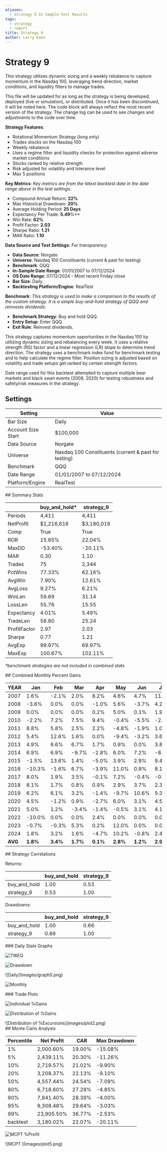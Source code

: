 ```yaml
---
aliases:
  - Strategy 9 In Sample Test Results
tags:
  - strategy
  - report
title: Strategy 9
author: Larry Kann
---
```


# Strategy 9

This strategy utilizes dynamic sizing and a weekly rebalance to capture momentum in the Nasdaq 100, leveraging trend direction, market conditions, and liquidity filters to manage trades.

This file will be updated for as long as the strategy is being developed, deployed (live or simulation), or distributed. Once it has been discontinued, it will be noted here. The code block will always reflect the most recent version of the strategy. The change log can be used to see changes and adjustments to the code over time.

**Strategy Features**:

- Rotational Momentum Strategy (long only)
- Trades stocks on the Nasdaq 100
- Weekly rebalance
- Uses a regime filter and liquidity checks for protection against adverse market conditions
- Stocks ranked by relative strength
- Risk adjusted for volatility and tolerance level
- Max 5 positions

**Key Metrics**:
*Key metrics are from the latest backtest date in the date range above in the test settings.*

- Compound Annual Return: **22%**
- Max Historical Drawdown: **20%**
- Average Holding Period: **25 Days**
- Expectancy Per Trade: **5.49**%**
- Win Rate: **62%**
- Profit Factor: **2.03**
- Sharpe Ratio: **1.21**
- MAR Ratio: **1.10**

 **Data Source and Test Settings**:
*For transparency.*

- **Data Source**: Norgate
- **Universe**: Nasdaq 100 Constituents (current & past for testing) 
- **Benchmark**: QQQ
- **In-Sample Date Range**: 01/01/2007 to 07/12/2024
- **OS Date Range**: 07/12/2024 - Most recent Friday close
- **Bar Size**: Daily
- **Backtesting Platform/Engine**: RealTest

**Benchmark**:
*This strategy is used to make a comparison to the results of the custom strategy. It is a simple buy-and-hold strategy of QQQ and reinvests dividends.*

- **Benchmark Strategy**: Buy and hold QQQ.
- **Entry Setup**: Enter QQQ.
- **Exit Rule**: Reinvest dividends.

This strategy captures momentum opportunities in the Nasdaq 100 by utilizing dynamic sizing and rebalancing every week. It uses a relative strength (RS) factor and a linear regression (LR) slope to determine trend direction. The strategy uses a benchmark index fund for benchmark testing and to help calculate the regime filter. Position sizing is adjusted based on volatility and trade setups get ranked by certain strength factors.

Date range used for this backtest attempted to capture multiple bear markets and black swan events (2008, 2020) for testing robustness and safety/risk measures in the strategy.
## Settings

| Setting            | Value                                                |
| ------------------ | ---------------------------------------------------- |
| Bar Size           | Daily                                                |
| Account Size Start | $100,000                                             |
| Data Source        | Norgate                                              |
| Universe           | Nasdaq 100 Constituents (current & past for testing) |
| Benchmark          | QQQ                                                  |
| Date Range         | 01/01/2007 to 07/12/2024                             |
| Platform/Engine    | RealTest                                             |
<div style="page-break-after: always;"></div>
<div style="page-break-after: always;"></div>
<div style="page-break-after: always;"></div>
<div style="page-break-after: always;"></div>
<div style="page-break-after: always;"></div>
<div style="page-break-after: always;"></div>
<div style="page-break-after: always;"></div>
<div style="page-break-after: always;"></div>

<div style="page-break-after: always;"></div>
## Summary Stats

|              | buy_and_hold* | strategy_9 |
| ------------ | ------------- | ---------- |
| Periods      | 4,411         | 4,411      |
| NetProfit    | $1,216,616    | $3,180,016 |
| Comp         | True          | True       |
| ROR          | 15.85%        | 22.04%     |
| MaxDD        | -53.40%       | -20.11%    |
| MAR          | 0.30          | 1.10       |
| Trades       | 75            | 2,344      |
| PctWins      | 77.33%        | 62.16%     |
| AvgWin       | 7.90%         | 12.61%     |
| AvgLoss      | 9.27%         | 6.21%      |
| WinLen       | 59.69         | 31.14      |
| LossLen      | 55.76         | 15.55      |
| Expectancy   | 4.01%         | 5.49%      |
| TradeLen     | 58.80         | 25.24      |
| ProfitFactor | 2.97          | 2.03       |
| Sharpe       | 0.77          | 1.21       |
| AvgExp       | 99.97%        | 69.97%     |
| MaxExp       | 100.67%       | 102.11%    |

*\*benchmark strategies are not included in combined stats*
<div style="page-break-after: always;"></div>
## Combined Monthly Percent Gains

| YEAR    | Jan      | Feb      | Mar      | Apr      | May      | Jun      | Jul      | Aug      | Sep      | Oct      | Nov      | Dec      | **Total**  | MaxDD      |
| ------- | -------- | -------- | -------- | -------- | -------- | -------- | -------- | -------- | -------- | -------- | -------- | -------- | ---------- | ---------- |
| 2007    | 1.6%     | -2.1%    | 2.0%     | 8.2%     | 4.6%     | 4.7%     | 11.4%    | 4.2%     | 8.0%     | 3.3%     | -3.4%    | 0.2%     | **50.7%**  | -12.8%     |
| 2008    | -3.6%    | 0.0%     | 0.0%     | -1.0%    | 5.6%     | -3.7%    | 4.2%     | -5.6%    | -3.1%    | 0.0%     | 0.0%     | 0.0%     | **-7.4%**  | -11.9%     |
| 2009    | 0.0%     | 0.0%     | 0.0%     | 0.2%     | 5.0%     | 0.1%     | 1.9%     | 0.0%     | 0.8%     | -3.3%    | 3.7%     | 7.3%     | **16.3%**  | -6.1%      |
| 2010    | -2.2%    | 7.2%     | 7.5%     | 9.4%     | -0.4%    | -5.5%    | -2.0%    | -5.4%    | 7.2%     | 3.5%     | 1.6%     | 1.9%     | **23.6%**  | -17.0%     |
| 2011    | 8.8%     | 5.8%     | 2.5%     | 2.2%     | -4.8%    | -1.9%    | 1.0%     | -10.8%   | 0.9%     | 1.4%     | -1.3%    | 2.1%     | **4.5%**   | -20.1%     |
| 2012    | 5.4%     | 12.6%    | 1.6%     | 0.0%     | -9.4%    | -3.2%    | 3.6%     | 2.7%     | 3.8%     | -1.6%    | -0.3%    | 2.9%     | **18.0%**  | -16.9%     |
| 2013    | 4.9%     | 6.6%     | 6.7%     | 1.7%     | 0.9%     | 0.0%     | 3.8%     | 6.8%     | 14.3%    | -1.3%    | 1.9%     | 3.6%     | **62.0%**  | -5.5%      |
| 2014    | 6.9%     | 6.9%     | -9.7%    | -2.8%    | 6.0%     | 7.2%     | -8.3%    | 2.4%     | 2.3%     | 0.1%     | 4.4%     | -1.3%    | **12.9%**  | -16.0%     |
| 2015    | -1.5%    | 13.6%    | 1.4%     | -5.0%    | 3.9%     | 2.9%     | 9.4%     | -9.3%    | 0.5%     | 14.3%    | 5.5%     | 2.1%     | **41.3%**  | -17.0%     |
| 2016    | -10.3%   | -1.6%    | 6.7%     | -3.9%    | 11.0%    | 0.9%     | 8.1%     | 6.1%     | 6.7%     | -4.2%    | 2.4%     | 1.5%     | **23.4%**  | -12.4%     |
| 2017    | 8.0%     | 1.9%     | 3.5%     | -0.1%    | 7.2%     | -0.4%    | -0.2%    | 3.2%     | 1.9%     | 7.4%     | 1.5%     | -1.0%    | **37.6%**  | -8.4%      |
| 2018    | 8.1%     | 1.7%     | 0.8%     | 0.9%     | 2.9%     | 3.7%     | 2.3%     | 6.4%     | 0.1%     | -9.0%    | 1.4%     | -4.9%    | **14.0%**  | -12.6%     |
| 2019    | 6.2%     | 6.1%     | 3.2%     | -1.4%    | -9.7%    | 10.6%    | 5.3%     | -1.0%    | -7.5%    | 6.8%     | 1.4%     | 10.9%    | **32.8%**  | -15.0%     |
| 2020    | 4.5%     | -1.2%    | 0.9%     | -2.7%    | 6.0%     | 3.1%     | 4.5%     | 0.5%     | -0.1%    | -2.1%    | 9.0%     | 2.6%     | **27.0%**  | -9.4%      |
| 2021    | 5.0%     | 1.2%     | -3.4%    | -1.4%    | -0.5%    | 3.1%     | 4.1%     | 3.1%     | -2.1%    | 11.8%    | -1.4%    | -4.0%    | **15.3%**  | -14.6%     |
| 2022    | -10.0%   | 0.0%     | 0.0%     | 2.4%     | 0.0%     | 0.0%     | 0.0%     | -2.6%    | 0.0%     | 0.0%     | 0.0%     | 0.0%     | **-10.2%** | -13.1%     |
| 2023    | -0.7%    | -0.3%    | 5.3%     | 0.2%     | 12.0%    | 0.0%     | 0.0%     | 1.3%     | -3.9%    | -0.7%    | 18.0%    | -0.1%    | **33.5%**  | -7.4%      |
| 2024    | 1.8%     | 3.2%     | 1.6%     | -4.7%    | 10.2%    | -0.8%    | 2.4%     | n/a      | n/a      | n/a      | n/a      | n/a      | **13.7%**  | -9.3%      |
| **AVG** | **1.8%** | **3.4%** | **1.7%** | **0.1%** | **2.8%** | **1.2%** | **2.9%** | **0.1%** | **1.8%** | **1.5%** | **2.6%** | **1.4%** | **22.7%**  | **-12.5%** |
<div style="page-break-after: always;"></div>
## Strategy Correlations

Returns:

|             | buy_and_hold | strategy_9 |
|-------------|--------------|------------|
| buy_and_hold| 1.00         | 0.53       |
| strategy_9  | 0.53         | 1.00       |

Drawdowns:

|              | buy_and_hold | strategy_9 |
| ------------ | ------------ | ---------- |
| buy_and_hold | 1.00         | 0.66       |
| strategy_9   | 0.66         | 1.00       |
<div style="page-break-after: always;"></div>
### Daily Stats Graphs

![TWEQ](Reports/docs/Strategy9/images/graph2.png)

![Drawdown](images/graph3.png)
<div style="page-break-after: always;"></div>
![Daily](images/graph5.png)

![Monthly](images/graph7.png)
<div style="page-break-after: always;"></div>
### Trade Plots

![Individual %Gains](images/plot0.png)


![Distribution of %Gains](images/plot1.png)
<div style="page-break-after: always;"></div>
![Distribution of %Excursions](images/plot2.png)

<div style="page-break-after: always;"></div>
## Monte Carlo Analysis

| Percentile | Net Profit  | CAR    | Max Drawdown |
|------------|-------------|--------|--------------|
| 1%         | 2,000.60%   | 19.00% | -15.08%      |
| 5%         | 2,439.11%   | 20.30% | -11.26%      |
| 10%        | 2,719.57%   | 21.02% | -9.90%       |
| 20%        | 3,208.37%   | 22.13% | -9.10%       |
| 50%        | 4,557.44%   | 24.54% | -7.09%       |
| 80%        | 6,718.60%   | 27.28% | -4.85%       |
| 90%        | 7,841.40%   | 28.39% | -4.00%       |
| 95%        | 9,308.48%   | 29.64% | -3.03%       |
| 99%        | 23,905.50%  | 36.77% | -2.53%       |
| backtest   | 3,180.02%   | 22.07% | -20.11%      |

![MCPT %Profit](images/plot4.png)
<div style="page-break-after: always;"></div>
![MCPT ](images/plot5.png)


